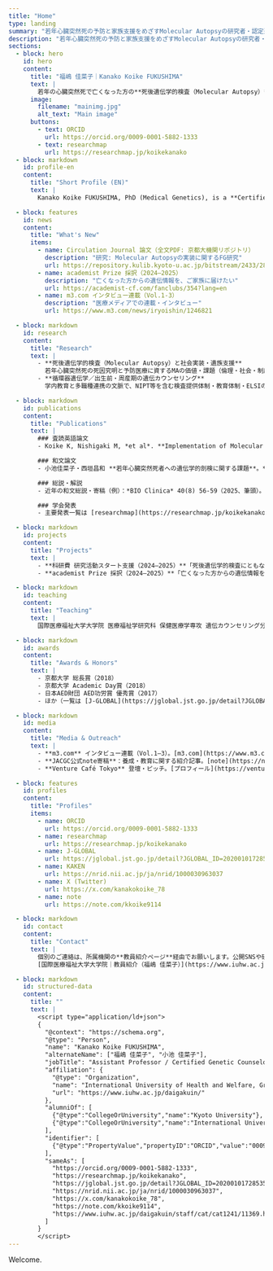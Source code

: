 ```yaml
---
title: "Home"
type: landing
summary: "若年心臓突然死の予防と家族支援をめざすMolecular Autopsyの研究者・認定遺伝カウンセラー。論文・科研費・教育・メディア情報を掲載。"
description: "若年心臓突然死の予防と家族支援をめざすMolecular Autopsyの研究者・認定遺伝カウンセラー。国際医療福祉大学 助教。論文・科研費・教育・メディア情報を掲載。"
sections:
  - block: hero
    id: hero
    content:
      title: "福嶋 佳菜子｜Kanako Koike FUKUSHIMA"
      text: |
        若年の心臓突然死で亡くなった方の**死後遺伝学的検査（Molecular Autopsy）**を軸に、家族の予防医療と社会実装を探究する**認定遺伝カウンセラー／研究者**。臨床・教育・研究をつなぎ、"予防可能な死とかなしみを減らす"ことに挑んでいます。
      image:
        filename: "mainimg.jpg"
        alt_text: "Main image"
      buttons:
        - text: ORCID
          url: https://orcid.org/0009-0001-5882-1333
        - text: researchmap
          url: https://researchmap.jp/koikekanako
  - block: markdown
    id: profile-en
    content:
      title: "Short Profile (EN)"
      text: |
        Kanako Koike FUKUSHIMA, PhD (Medical Genetics), is a **Certified Genetic Counselor** and **Assistant Professor** at the International University of Health and Welfare. Her research focuses on **molecular autopsy** for sudden cardiac death and its social implementation to support bereaved families and preventive care.

  - block: features
    id: news
    content:
      title: "What's New"
      items:
        - name: Circulation Journal 論文（全文PDF: 京都大機関リポジトリ）
          description: "研究: Molecular Autopsyの実装に関するFG研究"
          url: https://repository.kulib.kyoto-u.ac.jp/bitstream/2433/285270/1/circj.cj-22-0265.pdf
        - name: academist Prize 採択（2024–2025）
          description: "亡くなった方からの遺伝情報を、ご家族に届けたい"
          url: https://academist-cf.com/fanclubs/354?lang=en
        - name: m3.com インタビュー連載（Vol.1-3）
          description: "医療メディアでの連載・インタビュー"
          url: https://www.m3.com/news/iryoishin/1246821

  - block: markdown
    id: research
    content:
      title: "Research"
      text: |
        - **死後遺伝学的検査（Molecular Autopsy）と社会実装・遺族支援**  
          若年心臓突然死の死因究明と予防医療に資するMAの価値・課題（倫理・社会・制度・実務）を、質的研究・学会活動・臨床で探究。[KURENAI](https://repository.kulib.kyoto-u.ac.jp/bitstream/2433/285270/1/circj.cj-22-0265.pdf)
        - **循環器遺伝学／出生前・周産期の遺伝カウンセリング**  
          学内教育と多職種連携の文脈で、NIPT等を含む検査提供体制・教育体制・ELSIの検討に参画。[厚労科研 総括研究報告書](https://mhlw-grants.niph.go.jp/system/files/report_pdf/11_toukatu_r5_0.pdf)

  - block: markdown
    id: publications
    content:
      title: "Publications"
      text: |
        ### 査読英語論文
        - Koike K, Nishigaki M, *et al*. **Implementation of Molecular Autopsy for Sudden Cardiac Death in Japan—Focus Group Study of Stakeholders.** *Circulation Journal*. [PDF (KURENAI)](https://repository.kulib.kyoto-u.ac.jp/bitstream/2433/285270/1/circj.cj-22-0265.pdf) / [PubMed](https://pubmed.ncbi.nlm.nih.gov/36372399/)

        ### 和文論文
        - 小池佳菜子・西垣昌和 **若年心臓突然死者への遺伝学的剖検に関する課題**。*日本遺伝カウンセリング学会誌* 41(2)。[medicalonline](https://mol.medicalonline.jp/archive/search?issue=2&jo=dg8genco&vo=41&ye=2020)

        ### 総説・解説
        - 近年の和文総説・寄稿（例）：*BIO Clinica* 40(8) 56-59（2025、筆頭）。[researchmap](https://researchmap.jp/koikekanako)

        ### 学会発表
        - 主要発表一覧は [researchmap](https://researchmap.jp/koikekanako) を参照

  - block: markdown
    id: projects
    content:
      title: "Projects"
      text: |
        - **科研費 研究活動スタート支援（2024–2025）**「死後遺伝学的検査にともなう遺伝カウンセリングモデルの構築」（代表）。[KAKEN](https://nrid.nii.ac.jp/ja/nrid/1000030963037)
        - **academist Prize 採択（2024–2025）**「亡くなった方からの遺伝情報を、ご家族に届けたい」。[academist](https://academist-cf.com/fanclubs/354?lang=en)

  - block: markdown
    id: teaching
    content:
      title: "Teaching"
      text: |
        国際医療福祉大学大学院 医療福祉学研究科 保健医療学専攻 遺伝カウンセリング分野 助教。院附属病院（山王・成田・三田）での臨床遺伝カウンセリングと、大学院の教育・養成課程に従事。[教員紹介](https://www.iuhw.ac.jp/daigakuin/staff/cat/cat1241/11369.html)

  - block: markdown
    id: awards
    content:
      title: "Awards & Honors"
      text: |
        - 京都大学 総長賞（2018）
        - 京都大学 Academic Day賞（2018）
        - 日本AED財団 AED功労賞 優秀賞（2017）
        - ほか（一覧は [J-GLOBAL](https://jglobal.jst.go.jp/detail?JGLOBAL_ID=202001017285357450) 参照）

  - block: markdown
    id: media
    content:
      title: "Media & Outreach"
      text: |
        - **m3.com** インタビュー連載（Vol.1–3）。[m3.com](https://www.m3.com/news/iryoishin/1246821)
        - **JACGC公式note寄稿**：養成・教育に関する紹介記事。[note](https://note.com/official_jacgc/n/naeec6ff8d4f4)
        - **Venture Café Tokyo** 登壇・ピッチ。[プロフィール](https://venturecafetokyo.org/speakers/%E4%BD%B3%E8%8F%9C%E5%AD%90-%E7%A6%8F%E5%B6%8B/)

  - block: features
    id: profiles
    content:
      title: "Profiles"
      items:
        - name: ORCID
          url: https://orcid.org/0009-0001-5882-1333
        - name: researchmap
          url: https://researchmap.jp/koikekanako
        - name: J-GLOBAL
          url: https://jglobal.jst.go.jp/detail?JGLOBAL_ID=202001017285357450
        - name: KAKEN
          url: https://nrid.nii.ac.jp/ja/nrid/1000030963037
        - name: X (Twitter)
          url: https://x.com/kanakokoike_78
        - name: note
          url: https://note.com/kkoike9114

  - block: markdown
    id: contact
    content:
      title: "Contact"
      text: |
        個別のご連絡は、所属機関の**教員紹介ページ**経由でお願いします。公開SNSや研究者DBのメッセージ機能もご活用ください。  
        [国際医療福祉大学大学院｜教員紹介（福嶋 佳菜子）](https://www.iuhw.ac.jp/daigakuin/staff/cat/cat1241/11369.html)

  - block: markdown
    id: structured-data
    content:
      title: ""
      text: |
        <script type="application/ld+json">
        {
          "@context": "https://schema.org",
          "@type": "Person",
          "name": "Kanako Koike FUKUSHIMA",
          "alternateName": ["福嶋 佳菜子", "小池 佳菜子"],
          "jobTitle": "Assistant Professor / Certified Genetic Counselor",
          "affiliation": {
            "@type": "Organization",
            "name": "International University of Health and Welfare, Graduate School",
            "url": "https://www.iuhw.ac.jp/daigakuin/"
          },
          "alumniOf": [
            {"@type":"CollegeOrUniversity","name":"Kyoto University"},
            {"@type":"CollegeOrUniversity","name":"International University of Health and Welfare"}
          ],
          "identifier": [
            {"@type":"PropertyValue","propertyID":"ORCID","value":"0009-0001-5882-1333","url":"https://orcid.org/0009-0001-5882-1333"}
          ],
          "sameAs": [
            "https://orcid.org/0009-0001-5882-1333",
            "https://researchmap.jp/koikekanako",
            "https://jglobal.jst.go.jp/detail?JGLOBAL_ID=202001017285357450",
            "https://nrid.nii.ac.jp/ja/nrid/1000030963037",
            "https://x.com/kanakokoike_78",
            "https://note.com/kkoike9114",
            "https://www.iuhw.ac.jp/daigakuin/staff/cat/cat1241/11369.html"
          ]
        }
        </script>
---
```


Welcome.
